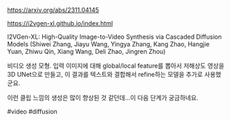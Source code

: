 https://arxiv.org/abs/2311.04145

https://i2vgen-xl.github.io/index.html

I2VGen-XL: High-Quality Image-to-Video Synthesis via Cascaded Diffusion Models (Shiwei Zhang, Jiayu Wang, Yingya Zhang, Kang Zhao, Hangjie Yuan, Zhiwu Qin, Xiang Wang, Deli Zhao, Jingren Zhou)

비디오 생성 모형. 입력 이미지에 대해 global/local feature를 뽑아서 저해상도 영상을 3D UNet으로 만들고, 이 결과를 텍스트와 결합해서 refine하는 모델을 추가로 사용했군요.

이런 클립 느낌의 생성은 많이 향상된 것 같던데...이 다음 단계가 궁금하네요.

#video #diffusion 